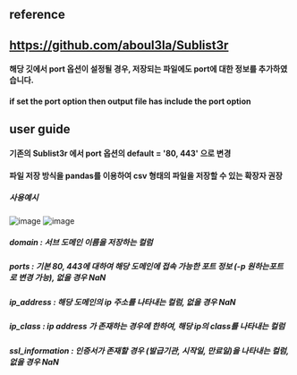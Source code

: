 ## reference
## https://github.com/aboul3la/Sublist3r
#### 해당 깃에서 port 옵션이 설정될 경우, 저장되는 파일에도 port에 대한 정보를 추가하였습니다.
#### if set the port option then output file has include the port option



## user guide
#### 기존의 Sublist3r 에서 port 옵션의 default = '80, 443' 으로 변경
#### 파일 저장 방식을 pandas를 이용하여 csv 형태의 파일을 저장할 수 있는 확장자 권장
##### 사용예시
![image](https://user-images.githubusercontent.com/34308156/113734551-6432a180-9736-11eb-8bdb-40e1720241d9.png)
![image](https://user-images.githubusercontent.com/34308156/113735381-2aae6600-9737-11eb-956d-7ce0687ee90d.png)
##### domain : 서브 도메인 이름을 저장하는 컬럼
##### ports : 기본 80, 443에 대하여 해당 도메인에 접속 가능한 포트 정보 (-p 원하는포트 로 변경 가능), 없을 경우 NaN
##### ip_address : 해당 도메인의 ip 주소를 나타내는 컬럼, 없을 경우 NaN
##### ip_class : ip address 가 존재하는 경우에 한하여, 해당 ip의 class를 나타내는 컬럼
##### ssl_information : 인증서가 존재할 경우 (발급기관, 시작일, 만료일)을 나타내는 컬럼, 없을 경우 NaN 
